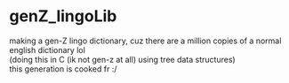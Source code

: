 # genZ_lingoLib
making a gen-Z lingo dictionary, cuz there are a million copies of a normal english dictionary lol
<br>
(doing this in C (ik not gen-z at all) using tree data structures)
<br>
this generation is cooked fr :/
